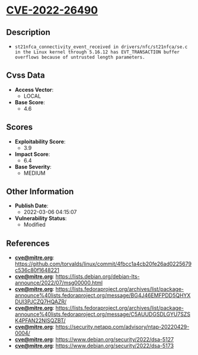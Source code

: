 
# [CVE-2022-26490](https://github.com/torvalds/linux/commit/4fbcc1a4cb20fe26ad0225679c536c80f1648221)

## Description

- `st21nfca_connectivity_event_received in drivers/nfc/st21nfca/se.c in the Linux kernel through 5.16.12 has EVT_TRANSACTION buffer overflows because of untrusted length parameters.`

## Cvss Data

- **Access Vector**:
  - LOCAL
- **Base Score**:
  - 4.6

## Scores

- **Exploitability Score**:
  - 3.9
- **Impact Score**:
  - 6.4
- **Base Severity**:
  - MEDIUM

## Other Information

- **Publish Date**:
  - 2022-03-06 04:15:07
- **Vulnerability Status**:
  - Modified

## References

- **cve@mitre.org**: https://github.com/torvalds/linux/commit/4fbcc1a4cb20fe26ad0225679c536c80f1648221
- **cve@mitre.org**: https://lists.debian.org/debian-lts-announce/2022/07/msg00000.html
- **cve@mitre.org**: https://lists.fedoraproject.org/archives/list/package-announce%40lists.fedoraproject.org/message/BG4J46EMFPDD5QHYXDUI3PJCZQ7HQAZR/
- **cve@mitre.org**: https://lists.fedoraproject.org/archives/list/package-announce%40lists.fedoraproject.org/message/C5AUUDGSDLGYU7SZSK4PFAN22NISQZBT/
- **cve@mitre.org**: https://security.netapp.com/advisory/ntap-20220429-0004/
- **cve@mitre.org**: https://www.debian.org/security/2022/dsa-5127
- **cve@mitre.org**: https://www.debian.org/security/2022/dsa-5173
